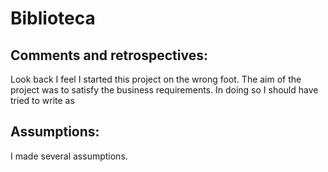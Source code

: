 Biblioteca
==========

Comments and retrospectives:
----------------------------

Look back I feel I started this project on the wrong foot. The aim of the project was to satisfy the business requirements. In doing so I should have tried to write as 

Assumptions:
------------
I made several assumptions.